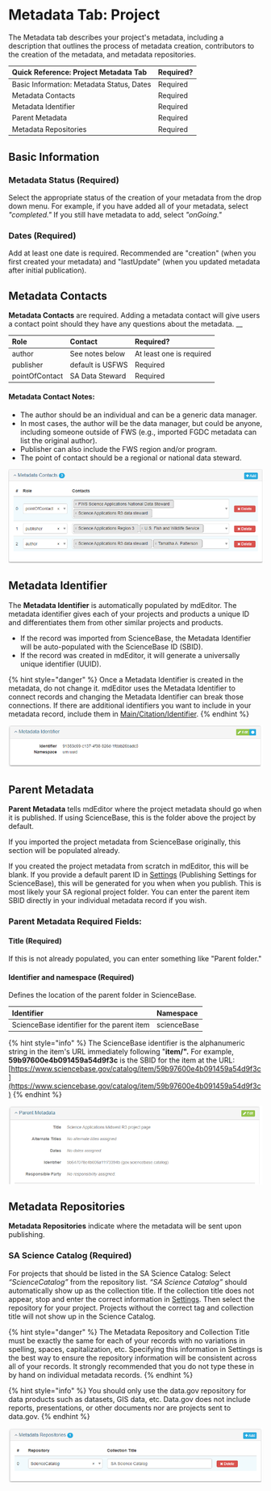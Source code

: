 # Metadata Tab: Project

The Metadata tab describes your project's metadata, including a description that outlines the process of metadata creation, contributors to the creation of the metadata, and metadata repositories.

| Quick Reference: Project Metadata Tab | Required? |
| :--- | :--- |
| Basic Information: Metadata Status, Dates | Required |
| Metadata Contacts | Required |
| Metadata Identifier | Required |
| Parent Metadata | Required |
| Metadata Repositories | Required |

## Basic Information

### Metadata Status \(Required\)

Select the appropriate status of the creation of your metadata from the drop down menu. For example, if you have added all of your metadata, select _"completed."_ If you still have metadata to add, select _"onGoing."_

### Dates \(Required\)

Add at least one date is required. Recommended are "creation" \(when you first created your metadata\) and "lastUpdate" \(when you updated metadata after initial publication\). 

## Metadata Contacts

**Metadata Contacts** are required. Adding a metadata contact will give users a contact point should they have any questions about the metadata. __

| Role | Contact | Required? |
| :--- | :--- | :--- |
| author | See notes below | At least one is required |
| publisher | default is USFWS  | Required |
| pointOfContact | SA Data Steward | Required |

#### Metadata Contact Notes:

* The author should be an individual and can be a generic data manager.
* In most cases, the author will be the data manager, but could be anyone, including someone outside of FWS \(e.g., imported FGDC metadata can list the original author\).
* Publisher can also include the FWS region and/or program.
* The point of contact should be a regional or national data steward.

![Example Metadata Contacts entry](../.gitbook/assets/image%20%2817%29.png)

## Metadata Identifier 

The **Metadata Identifier** is automatically populated by mdEditor. The metadata identifier gives each of your projects and products a unique ID and differentiates them from other similar projects and products.

* If the record was imported from ScienceBase, the Metadata Identifier will be auto-populated with the ScienceBase ID \(SBID\).
* If the record was created in mdEditor, it will generate a universally unique identifier \(UUID\).

{% hint style="danger" %}
Once a Metadata Identifier is created in the metadata, do not change it. mdEditor uses the Metadata Identifier to connect records and changing the Metadata Identifier can break those connections. If there are additional identifiers you want to include in your metadata record, include them in [Main/Citation/Identifier](record-main-copy.md#identifier).
{% endhint %}

![mdEditor Metadata auto-generated identifier entry](../.gitbook/assets/image%20%288%29.png)

## Parent Metadata

**Parent Metadata** tells mdEditor where the project metadata should go when it is published.  If using ScienceBase, this is the folder above the project by default.  

If you imported the project metadata from ScienceBase originally, this section will be populated already.

If you created the project metadata from scratch in mdEditor, this will be blank. If you provide a default parent ID in [Settings](../settings.md#publishing-settings) \(Publishing Settings for ScienceBase\), this will be generated for you when when you publish. This is most likely your SA regional project folder. You can enter the parent item SBID directly in your individual metadata record if you wish.

### Parent Metadata Required Fields:

#### Title \(Required\)

If this is not already populated, you can enter something like "Parent folder."

#### Identifier and namespace \(Required\)

Defines the location of the parent folder in ScienceBase.

| Identifier | Namespace |
| :--- | :--- |
| ScienceBase identifier for the parent item | scienceBase |

{% hint style="info" %}
The ScienceBase identifier is the alphanumeric string in the item's URL immediately following "**item/".** For example, **59b97600e4b091459a54d9f3c** is the SBID for the item at the URL: [https://www.sciencebase.gov/catalog/item/59b97600e4b091459a54d9f3c](https://www.sciencebase.gov/catalog/item/59b97600e4b091459a54d9f3c)
{% endhint %}

![Example ScienceBase Parent Metadata entry](../.gitbook/assets/image%20%2815%29.png)

## Metadata Repositories

**Metadata Repositories** indicate where the metadata will be sent upon publishing.

### SA Science Catalog \(Required\)

For projects that should be listed in the SA Science Catalog: Select _“ScienceCatalog”_ from the repository list. _“SA Science Catalog”_ should automatically show up as the collection title. If the collection title does not appear, stop and enter the correct information in [Settings](../settings.md). Then select the repository for your project. Projects without the correct tag and collection title will not show up in the Science Catalog.

{% hint style="danger" %}
The Metadata Repository and Collection Title must be exactly the same for each of your records with no variations in spelling, spaces, capitalization, etc. Specifying this information in Settings is the best way to ensure the repository information will be consistent across all of your records. It strongly recommended that you do not type these in by hand on individual metadata records.
{% endhint %}

{% hint style="info" %}
You should only use the data.gov repository for data products such as datasets, GIS data, etc.  Data.gov does not include reports, presentations, or other documents nor are projects sent to data.gov.
{% endhint %}

![Example SA Science Catalog Metadata entry](../.gitbook/assets/image%20%2813%29.png)

